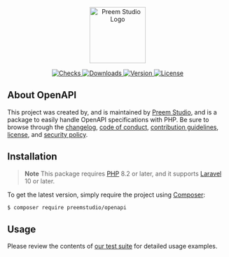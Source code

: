 <p align="center">
    <a href="https://preem.studio" target="_blank">
        <img src="https://raw.githubusercontent.com/PreemStudio/assets/main/logo-text.svg" width="128" alt="Preem Studio Logo" />
    </a>
</p>

<p align="center">
    <a href="https://github.com/PreemStudio/openapi/actions">
        <img src="https://badge.sh/github/check-runs/PreemStudio/openapi" alt="Checks" />
    </a>
    <a href="https://packagist.org/packages/preemstudio/openapi">
        <img src="https://badge.sh/packagist/downloads/PreemStudio/openapi" alt="Downloads" />
    </a>
    <a href="https://packagist.org/packages/preemstudio/openapi">
        <img src="https://badge.sh/packagist/version/PreemStudio/openapi" alt="Version" />
    </a>
    <a href="https://packagist.org/packages/preemstudio/openapi">
        <img src="https://badge.sh/packagist/license/PreemStudio/openapi" alt="License" />
    </a>
</p>

## About OpenAPI

This project was created by, and is maintained by [Preem Studio](https://github.com/PreemStudio), and is a package to easily handle OpenAPI specifications with PHP. Be sure to browse through the [changelog](CHANGELOG.md), [code of conduct](.github/CODE_OF_CONDUCT.md), [contribution guidelines](.github/CONTRIBUTING.md), [license](LICENSE), and [security policy](.github/SECURITY.md).

## Installation

> **Note**
> This package requires [PHP](https://www.php.net/) 8.2 or later, and it supports [Laravel](https://laravel.com/) 10 or later.

To get the latest version, simply require the project using [Composer](https://getcomposer.org/):

```bash
$ composer require preemstudio/openapi
```

## Usage

Please review the contents of [our test suite](/tests) for detailed usage examples.
